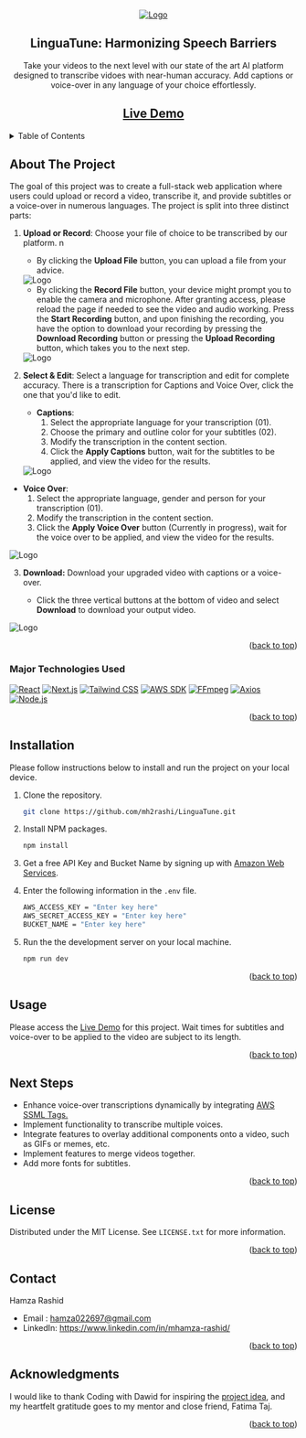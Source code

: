 <a name="readme-top"></a>

<!-- PROJECT LOGO -->
<br />
<div align="center">
  <a href="">
    <img src="public/images/logo.png" alt="Logo" width="full" height="full">
  </a>

<h2 align="center">LinguaTune: Harmonizing Speech Barriers</h3>

  <p align="center">
    Take your videos to the next level with our state of the art AI platform designed to transcribe vidoes with near-human accuracy. Add captions or voice-over in any language of your choice effortlessly.
  </p>

  <a href=""><h2>Live Demo</h2></a>

</div>


<!-- TABLE OF CONTENTS -->
<details>
  <summary>Table of Contents</summary>
  <ol>
    <li><a href="#about-the-project">About The Project</a></li>
    <li><a href="#major-technologies-used">Major Technologies Used</a></li>
    <li><a href="#installation">Installation</a></li>
    <li><a href="#usage">Usage</a></li>
    <li><a href="#next-steps">Next Steps</a></li>
    <li><a href="#license">License</a></li>
    <li><a href="#contact">Contact</a></li>
    <li><a href="#acknowledgments">Acknowledgments</a></li>
  </ol>
</details>



<!-- ABOUT THE PROJECT -->
## About The Project

The goal of this project was to create a full-stack web application where users could upload or record a video, transcribe it, and provide subtitles or a voice-over in numerous languages. The project is split into three distinct parts:

1. <strong>Upload or Record</strong>: Choose your file of choice to be transcribed by our platform.
  n
    - By clicking the <strong>Upload File</strong> button, you can upload a file from your advice.
    <img src="public/images/upload.png" alt="Logo" width="full" height="full">

    - By clicking the <strong>Record File</strong> button, your device might prompt you to enable the camera and microphone. After granting access, please reload the page if needed to see the video and audio working. Press the <strong>Start Recording</strong> button, and upon finishing the recording, you have the option to download your recording by pressing the <strong>Download Recording</strong> button or pressing the <strong>Upload Recording</strong> button, which takes you to the next step.
    <img src="public/images/record.png" alt="Logo" width="full" height="full">
   


2. <strong>Select & Edit</strong>: Select a language for transcription and edit for complete accuracy. There is a transcription for Captions and Voice Over, click the one that you'd like to edit.

    - <strong>Captions</strong>:
        1. Select the appropriate language for your transcription (01).
        2. Choose the primary and outline color for your subtitles (02).
        3. Modify the transcription in the content section.
        4. Click the <strong>Apply Captions</strong> button, wait for the subtitles to be applied, and view the video for the results.

    <img src="public/images/captions.png" alt="Logo" width="full" height="full">

- <strong>Voice Over</strong>:
    1. Select the appropriate language, gender and person for your transcription (01).
    3. Modify the transcription in the content section.
    4. Click the <strong>Apply Voice Over</strong> button (Currently in progress), wait for the voice over to be applied, and view the video for the results.

<img src="public/images/voiceover.png" alt="Logo" width="full" height="full">


3. <strong>Download:</strong> Download your upgraded video with captions or a voice-over.

    - Click the three vertical buttons at the bottom of video and select <strong>Download</strong> to download your output video.

<img src="public/images/download.png" alt="Logo" width="full" height="full">


<p align="right">(<a href="#readme-top">back to top</a>)</p>

<!-- TECHNOLOGIES -->
### Major Technologies Used

[![React](https://img.shields.io/badge/React-61DAFB?style=for-the-badge&logo=react&logoColor=white)](https://reactjs.org/)
[![Next.js](https://img.shields.io/badge/Next.js-000000?style=for-the-badge&logo=next.js&logoColor=white)](https://nextjs.org/)
[![Tailwind CSS](https://img.shields.io/badge/Tailwind_CSS-38B2AC?style=for-the-badge&logo=tailwind-css&logoColor=white)](https://tailwindcss.com/)
[![AWS SDK](https://img.shields.io/badge/AWS_SDK-232F3E?style=for-the-badge&logo=amazon-aws&logoColor=white)](https://aws.amazon.com/sdk-for-javascript/)
[![FFmpeg](https://img.shields.io/badge/FFmpeg-007ACC?style=for-the-badge&logo=ffmpeg&logoColor=white)](https://ffmpeg.org/)
[![Axios](https://img.shields.io/badge/Axios-007ACC?style=for-the-badge&logo=axios&logoColor=white)](https://axios-http.com/)
[![Node.js](https://img.shields.io/badge/Node.js-339933?style=for-the-badge&logo=node.js&logoColor=white)](https://nodejs.org/)



<p align="right">(<a href="#readme-top">back to top</a>)</p>



## Installation

Please follow instructions below to install and run the project on your local device.


1. Clone the repository.
   ```sh
   git clone https://github.com/mh2rashi/LinguaTune.git
   ```
2. Install NPM packages.
   ```sh
   npm install
   ```

3. Get a free API Key and Bucket Name by signing up with [Amazon Web Services](https://aws.amazon.com/?nc2=h_lg).

4. Enter the following information in the `.env` file.
    ```sh
    AWS_ACCESS_KEY = "Enter key here"
    AWS_SECRET_ACCESS_KEY = "Enter key here"
    BUCKET_NAME = "Enter key here"
    ```
  
5. Run the the development server on your local machine.
    ```sh
    npm run dev
    ```

<p align="right">(<a href="#readme-top">back to top</a>)</p>


## Usage

Please access the [Live Demo](https://stockpeer-3495602137c6.herokuapp.com/) for this project. Wait times for subtitles and voice-over to be applied to the video are subject to its length.

<p align="right">(<a href="#readme-top">back to top</a>)</p>


## Next Steps


- Enhance voice-over transcriptions dynamically by integrating [AWS SSML Tags.](https://docs.aws.amazon.com/polly/latest/dg/supportedtags.html)
- Implement functionality to transcribe multiple voices.
- Integrate features to overlay additional components onto a video, such as GIFs or memes, etc.
- Implement features to merge videos together.
- Add more fonts for subtitles.


<p align="right">(<a href="#readme-top">back to top</a>)</p>


<!-- LICENSE -->
## License

Distributed under the MIT License. See `LICENSE.txt` for more information.

<p align="right">(<a href="#readme-top">back to top</a>)</p>

<!-- CONTACT -->
## Contact

Hamza Rashid

- Email : hamza022697@gmail.com
- LinkedIn: https://www.linkedin.com/in/mhamza-rashid/

<p align="right">(<a href="#readme-top">back to top</a>)</p>


<!-- ACKNOWLEDGMENTS -->
## Acknowledgments

I would like to thank Coding with Dawid for inspiring the [project idea](https://www.youtube.com/watch?v=NPHT51uF1sE&t=14123s), and my heartfelt gratitude goes to my mentor and close friend, Fatima Taj.

<p align="right">(<a href="#readme-top">back to top</a>)</p>

